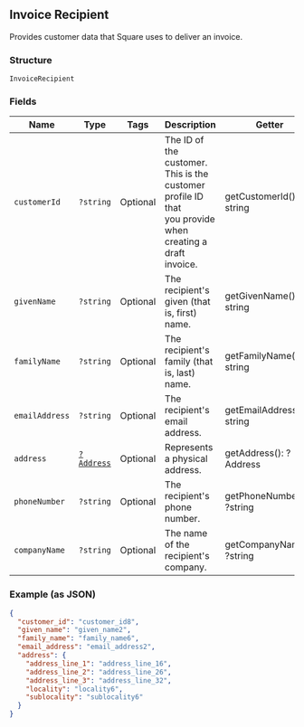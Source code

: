 ## Invoice Recipient

Provides customer data that Square uses to deliver an invoice.

### Structure

`InvoiceRecipient`

### Fields

| Name | Type | Tags | Description | Getter | Setter |
|  --- | --- | --- | --- | --- | --- |
| `customerId` | `?string` | Optional | The ID of the customer. This is the customer profile ID that<br>you provide when creating a draft invoice. | getCustomerId(): ?string | setCustomerId(?string customerId): void |
| `givenName` | `?string` | Optional | The recipient's given (that is, first) name. | getGivenName(): ?string | setGivenName(?string givenName): void |
| `familyName` | `?string` | Optional | The recipient's family (that is, last) name. | getFamilyName(): ?string | setFamilyName(?string familyName): void |
| `emailAddress` | `?string` | Optional | The recipient's email address. | getEmailAddress(): ?string | setEmailAddress(?string emailAddress): void |
| `address` | [`?Address`](/doc/models/address.md) | Optional | Represents a physical address. | getAddress(): ?Address | setAddress(?Address address): void |
| `phoneNumber` | `?string` | Optional | The recipient's phone number. | getPhoneNumber(): ?string | setPhoneNumber(?string phoneNumber): void |
| `companyName` | `?string` | Optional | The name of the recipient's company. | getCompanyName(): ?string | setCompanyName(?string companyName): void |

### Example (as JSON)

```json
{
  "customer_id": "customer_id8",
  "given_name": "given_name2",
  "family_name": "family_name6",
  "email_address": "email_address2",
  "address": {
    "address_line_1": "address_line_16",
    "address_line_2": "address_line_26",
    "address_line_3": "address_line_32",
    "locality": "locality6",
    "sublocality": "sublocality6"
  }
}
```

